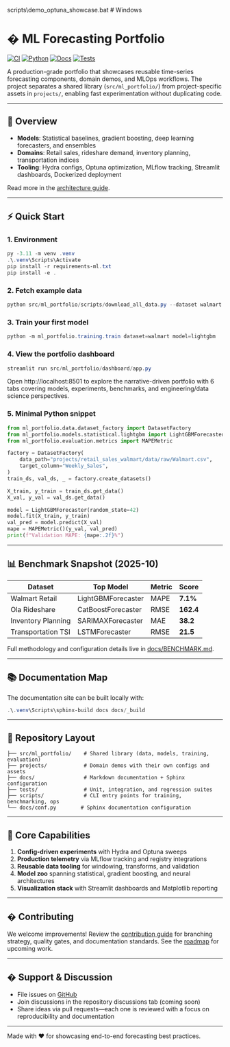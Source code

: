 scripts\\demo_optuna_showcase.bat  # Windows

# � ML Forecasting Portfolio

[![CI](https://github.com/MrEleden/forecasting_demo/actions/workflows/ci.yml/badge.svg)](https://github.com/MrEleden/forecasting_demo/actions/workflows/ci.yml)
[![Python](https://img.shields.io/badge/python-3.11%2B-blue.svg)](pyproject.toml)
[![Docs](https://img.shields.io/badge/docs-Sphinx-green.svg)](docs/index.md)
[![Tests](https://img.shields.io/badge/tests-pytest-orange.svg)](tests/)

A production-grade portfolio that showcases reusable time-series forecasting components, domain demos, and MLOps workflows. The project separates a shared library (`src/ml_portfolio/`) from project-specific assets in `projects/`, enabling fast experimentation without duplicating code.

______________________________________________________________________

## 🧭 Overview

- **Models**: Statistical baselines, gradient boosting, deep learning forecasters, and ensembles
- **Domains**: Retail sales, rideshare demand, inventory planning, transportation indices
- **Tooling**: Hydra configs, Optuna optimization, MLflow tracking, Streamlit dashboards, Dockerized deployment

Read more in the [architecture guide](docs/ARCHITECTURE_REFACTOR_COMPLETE.md).

______________________________________________________________________

## ⚡ Quick Start

### 1. Environment

```powershell
py -3.11 -m venv .venv
.\.venv\Scripts\Activate
pip install -r requirements-ml.txt
pip install -e .
```

### 2. Fetch example data

```powershell
python src/ml_portfolio/scripts/download_all_data.py --dataset walmart
```

### 3. Train your first model

```powershell
python -m ml_portfolio.training.train dataset=walmart model=lightgbm
```

### 4. View the portfolio dashboard

```powershell
streamlit run src/ml_portfolio/dashboard/app.py
```

Open http://localhost:8501 to explore the narrative-driven portfolio with 6 tabs covering models, experiments, benchmarks, and engineering/data science perspectives.

### 5. Minimal Python snippet

```python
from ml_portfolio.data.dataset_factory import DatasetFactory
from ml_portfolio.models.statistical.lightgbm import LightGBMForecaster
from ml_portfolio.evaluation.metrics import MAPEMetric

factory = DatasetFactory(
	data_path="projects/retail_sales_walmart/data/raw/Walmart.csv",
	target_column="Weekly_Sales",
)
train_ds, val_ds, _ = factory.create_datasets()

X_train, y_train = train_ds.get_data()
X_val, y_val = val_ds.get_data()

model = LightGBMForecaster(random_state=42)
model.fit(X_train, y_train)
val_pred = model.predict(X_val)
mape = MAPEMetric()(y_val, val_pred)
print(f"Validation MAPE: {mape:.2f}%")
```

______________________________________________________________________

## 📊 Benchmark Snapshot (2025-10)

| Dataset            | Top Model          | Metric | Score     |
| ------------------ | ------------------ | ------ | --------- |
| Walmart Retail     | LightGBMForecaster | MAPE   | **7.1%**  |
| Ola Rideshare      | CatBoostForecaster | RMSE   | **162.4** |
| Inventory Planning | SARIMAXForecaster  | MAE    | **38.2**  |
| Transportation TSI | LSTMForecaster     | RMSE   | **21.5**  |

Full methodology and configuration details live in [docs/BENCHMARK.md](docs/BENCHMARK.md).

______________________________________________________________________

## 📚 Documentation Map

The documentation site can be built locally with:

```powershell
.\.venv\Scripts\sphinx-build docs docs/_build
```

______________________________________________________________________

## 🧱 Repository Layout

```
├── src/ml_portfolio/    # Shared library (data, models, training, evaluation)
├── projects/            # Domain demos with their own configs and assets
├── docs/                # Markdown documentation + Sphinx configuration
├── tests/               # Unit, integration, and regression suites
├── scripts/             # CLI entry points for training, benchmarking, ops
└── docs/conf.py        # Sphinx documentation configuration
```

______________________________________________________________________

## 🌟 Core Capabilities

1. **Config-driven experiments** with Hydra and Optuna sweeps
1. **Production telemetry** via MLflow tracking and registry integrations
1. **Reusable data tooling** for windowing, transforms, and validation
1. **Model zoo** spanning statistical, gradient boosting, and neural architectures
1. **Visualization stack** with Streamlit dashboards and Matplotlib reporting

______________________________________________________________________

## � Contributing

We welcome improvements! Review the [contribution guide](CONTRIBUTING.md) for branching strategy, quality gates, and documentation standards. See the [roadmap](CHANGELOG.md) for upcoming work.

______________________________________________________________________

## � Support & Discussion

- File issues on [GitHub](https://github.com/MrEleden/forecasting_demo/issues)
- Join discussions in the repository discussions tab (coming soon)
- Share ideas via pull requests—each one is reviewed with a focus on reproducibility and documentation

______________________________________________________________________

Made with ❤️ for showcasing end-to-end forecasting best practices.

